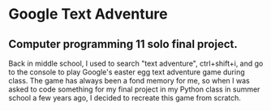 # Google Text Adventure

## Computer programming 11 solo final project.

Back in middle school, I used to search "text adventure", ctrl+shift+i, and go to the console to play Google's easter egg text adventure game during class.
The game has always been a fond memory for me, so when I was asked to code something for my final project in my Python class in summer school a few years ago, I decided to recreate this game from scratch.


